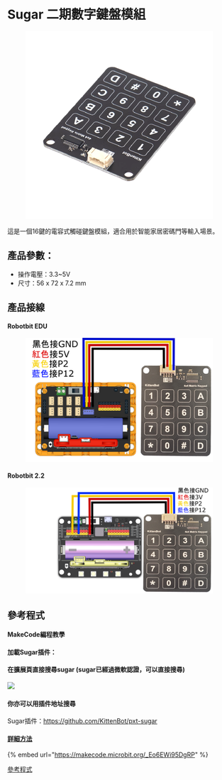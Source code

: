 # Sugar 二期數字鍵盤模組

<figure><img src="../../.gitbook/assets/image (1) (1) (1) (1) (1) (1) (1) (1) (1) (1) (1) (1) (1) (1) (1) (1) (1) (1) (1).png" alt=""><figcaption></figcaption></figure>

這是一個16鍵的電容式觸碰鍵盤模組，適合用於智能家居密碼門等輸入場景。

## 產品參數：

* 操作電壓：3.3\~5V
* 尺寸：56 x 72 x 7.2 mm

## 產品接線

#### Robotbit EDU

<figure><img src="../../.gitbook/assets/numpad_wiring_edu.png" alt=""><figcaption></figcaption></figure>

#### Robotbit 2.2

<figure><img src="../../.gitbook/assets/numpad_wiring_2.2.png" alt=""><figcaption></figcaption></figure>

## 參考程式

#### MakeCode編程教學

#### 加載Sugar插件：

#### 在擴展頁直接搜尋sugar (sugar已經過微軟認證，可以直接搜尋)

![](https://kittenbothk.readthedocs.io/en/latest/_images/sugar_search.gif)

#### 你亦可以用插件地址搜尋

Sugar插件：https://github.com/KittenBot/pxt-sugar

#### [詳細方法](../../programmingplatforms/makecode/kittenbotandmakecode.md)

{% embed url="https://makecode.microbit.org/_Eo6EWi95DgRP" %}

[參考程式](https://makecode.microbit.org/_AE3Hc2VWP30J)

